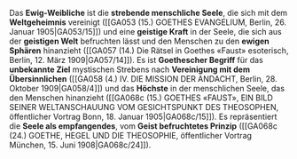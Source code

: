 
Das **Ewig-Weibliche** ist die **strebende menschliche Seele**, die sich mit dem **Weltgeheimnis** vereinigt ([[GA053 (15.) GOETHES EVANGELIUM, Berlin, 26. Januar 1905|GA053/15]]) und eine **geistige Kraft** in der Seele, die sich aus der **geistigen Welt** befruchten lässt und den Menschen zu den **ewigen Sphären** hinanzieht ([[GA057 (14.) Die Rätsel in Goethes «Faust» esoterisch, Berlin, 12. März 1909|GA057/14]]). Es ist **Goethescher Begriff** für das **unbekannte Ziel** mystischen Strebens nach **Vereinigung mit dem Übersinnlichen** ([[GA058 (4.) IV. DIE MISSION DER ANDACHT, Berlin, 28. Oktober 1909|GA058/4]]) und das **Höchste** in der menschlichen Seele, das den Menschen hinanzieht ([[GA068c (15.) GOETHES «FAUST», EIN BILD SEINER WELTANSCHAUUNG VOM GESICHTSPUNKT DES THEOSOPHEN, öffentlicher Vortrag Bonn, 18. Januar 1905|GA068c/15]]). Es repräsentiert die **Seele als empfangendes**, vom **Geist befruchtetes Prinzip** ([[GA068c (24.) GOETHE, HEGEL UND DIE THEOSOPHIE, öffentlicher Vortrag München, 15. Juni 1908|GA068c/24]]).
